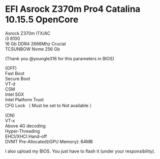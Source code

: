 # EFI Asrock Z370m Pro4 Catalina 10.15.5 OpenCore

Asrock Z370m ITX/AC <br>
i3 8100 <br>
16 Gb DDR4 2666Mhz Crucial <br>
TCSUNBOW Nvme 256 Gb <p>


(Thank you @youngle316 for this parameters in BIOS)<br>

(OFF)<br>
Fast Boot<br>
Secure Boot<br>
VT-d<br>
CSM<br>
Intel SGX<br>
Intel Platform Trust<br>
CFG Lock （ Must be set to Not available ）<p>

(ON)<br>
VT-x<br>
Above 4G decoding<br>
Hyper-Threading<br>
EHCI/XHCI Hand-off<br>
DVMT Pre-Allocated(iGPU Memory): 64MB<p>

I also upload my BIOS. You just have to flash it (under your responsibility).

